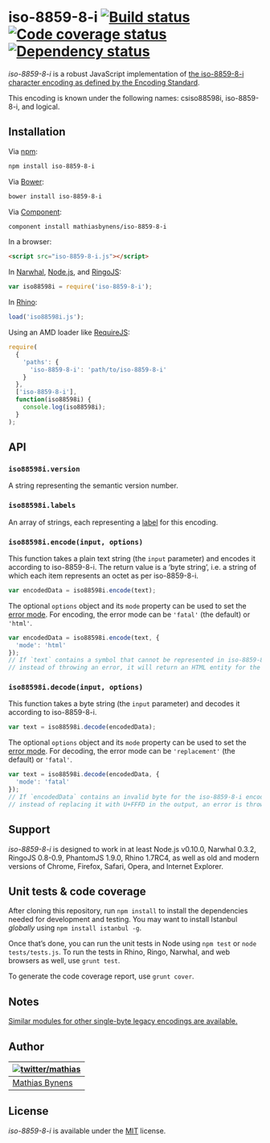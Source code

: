 # iso-8859-8-i [![Build status](https://travis-ci.org/mathiasbynens/iso-8859-8-i.svg?branch=master)](https://travis-ci.org/mathiasbynens/iso-8859-8-i) [![Code coverage status](http://img.shields.io/coveralls/mathiasbynens/iso-8859-8-i/master.svg)](https://coveralls.io/r/mathiasbynens/iso-8859-8-i) [![Dependency status](https://gemnasium.com/mathiasbynens/iso-8859-8-i.svg)](https://gemnasium.com/mathiasbynens/iso-8859-8-i)

_iso-8859-8-i_ is a robust JavaScript implementation of [the iso-8859-8-i character encoding as defined by the Encoding Standard](http://encoding.spec.whatwg.org/#iso-8859-8-i).

This encoding is known under the following names: csiso88598i, iso-8859-8-i, and logical.

## Installation

Via [npm](http://npmjs.org/):

```bash
npm install iso-8859-8-i
```

Via [Bower](http://bower.io/):

```bash
bower install iso-8859-8-i
```

Via [Component](https://github.com/component/component):

```bash
component install mathiasbynens/iso-8859-8-i
```

In a browser:

```html
<script src="iso-8859-8-i.js"></script>
```

In [Narwhal](http://narwhaljs.org/), [Node.js](http://nodejs.org/), and [RingoJS](http://ringojs.org/):

```js
var iso88598i = require('iso-8859-8-i');
```

In [Rhino](http://www.mozilla.org/rhino/):

```js
load('iso88598i.js');
```

Using an AMD loader like [RequireJS](http://requirejs.org/):

```js
require(
  {
    'paths': {
      'iso-8859-8-i': 'path/to/iso-8859-8-i'
    }
  },
  ['iso-8859-8-i'],
  function(iso88598i) {
    console.log(iso88598i);
  }
);
```

## API

### `iso88598i.version`

A string representing the semantic version number.

### `iso88598i.labels`

An array of strings, each representing a [label](http://encoding.spec.whatwg.org/#label) for this encoding.

### `iso88598i.encode(input, options)`

This function takes a plain text string (the `input` parameter) and encodes it according to iso-8859-8-i. The return value is a ‘byte string’, i.e. a string of which each item represents an octet as per iso-8859-8-i.

```js
var encodedData = iso88598i.encode(text);
```

The optional `options` object and its `mode` property can be used to set the [error mode](http://encoding.spec.whatwg.org/#error-mode). For encoding, the error mode can be `'fatal'` (the default) or `'html'`.

```js
var encodedData = iso88598i.encode(text, {
  'mode': 'html'
});
// If `text` contains a symbol that cannot be represented in iso-8859-8-i,
// instead of throwing an error, it will return an HTML entity for the symbol.
```

### `iso88598i.decode(input, options)`

This function takes a byte string (the `input` parameter) and decodes it according to iso-8859-8-i.

```js
var text = iso88598i.decode(encodedData);
```

The optional `options` object and its `mode` property can be used to set the [error mode](http://encoding.spec.whatwg.org/#error-mode). For decoding, the error mode can be `'replacement'` (the default) or `'fatal'`.

```js
var text = iso88598i.decode(encodedData, {
  'mode': 'fatal'
});
// If `encodedData` contains an invalid byte for the iso-8859-8-i encoding,
// instead of replacing it with U+FFFD in the output, an error is thrown.
```

## Support

_iso-8859-8-i_ is designed to work in at least Node.js v0.10.0, Narwhal 0.3.2, RingoJS 0.8-0.9, PhantomJS 1.9.0, Rhino 1.7RC4, as well as old and modern versions of Chrome, Firefox, Safari, Opera, and Internet Explorer.

## Unit tests & code coverage

After cloning this repository, run `npm install` to install the dependencies needed for development and testing. You may want to install Istanbul _globally_ using `npm install istanbul -g`.

Once that’s done, you can run the unit tests in Node using `npm test` or `node tests/tests.js`. To run the tests in Rhino, Ringo, Narwhal, and web browsers as well, use `grunt test`.

To generate the code coverage report, use `grunt cover`.

## Notes

[Similar modules for other single-byte legacy encodings are available.](https://www.npmjs.org/browse/keyword/legacy-encoding)

## Author

| [![twitter/mathias](https://gravatar.com/avatar/24e08a9ea84deb17ae121074d0f17125?s=70)](https://twitter.com/mathias "Follow @mathias on Twitter") |
|---|
| [Mathias Bynens](http://mathiasbynens.be/) |

## License

_iso-8859-8-i_ is available under the [MIT](http://mths.be/mit) license.
